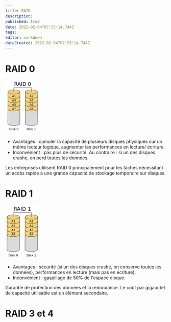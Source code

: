 ```yaml
---
title: RAID
description: 
published: true
date: 2022-02-04T07:25:14.744Z
tags: 
editor: markdown
dateCreated: 2022-02-04T07:25:14.744Z
---
```


# RAID 0
![raid0.png](/linux/raid/raid0.png)
- Avantages : cumuler la capacité de plusieurs disques physiques sur un même lecteur logique, augmenter les performances en lecture/ écriture.
- Inconvénient : pas plus de sécurité. Au contraire : si un des disques crashe, on perd toutes les données.

Les entreprises utilisent RAID 0 principalement pour les tâches nécessitant un accès rapide à une grande capacité de stockage temporaire sur disques.

# RAID 1
![raid1.png](/linux/raid/raid1.png)
- Avantages : sécurité (si un des disques crashe, on conserve toutes les données), performances en lecture (mais pas en écriture). 
- Inconvénient : gaspillage de 50% de l'espace disque.

Garantie de protection des données et la redondance. Le coût par gigaoctet de capacité utilisable est un élément secondaire.

# RAID 3 et 4



